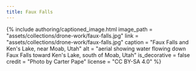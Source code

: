 ```yaml
---
title: Faux Falls
---
```


{% include authoring/captioned_image.html
    image_path = "assets/collections/drone-work/faux-falls.jpg"
    link = "assets/collections/drone-work/faux-falls.jpg"
    caption = "Faux Falls and Ken's Lake, near Moab, Utah"
    alt = "aerial showing water flowing down Faux Falls toward Ken's Lake, south of Moab, Utah"
    is_decorative = false
    credit = "Photo by Carter Pape"
    license = "CC BY-SA 4.0"
%}
